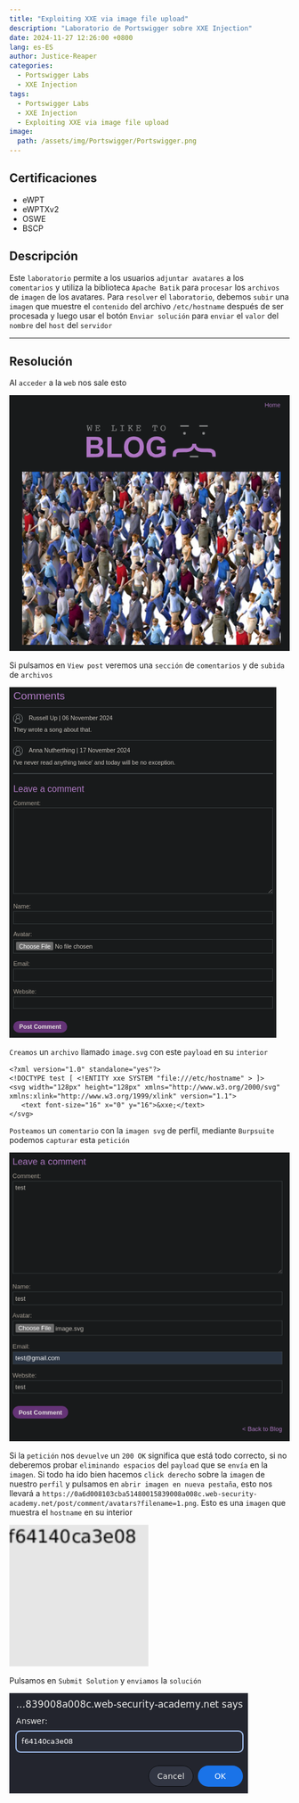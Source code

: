 ```yaml
---
title: "Exploiting XXE via image file upload"
description: "Laboratorio de Portswigger sobre XXE Injection"
date: 2024-11-27 12:26:00 +0800
lang: es-ES
author: Justice-Reaper
categories:
  - Portswigger Labs
  - XXE Injection
tags:
  - Portswigger Labs
  - XXE Injection
  - Exploiting XXE via image file upload
image:
  path: /assets/img/Portswigger/Portswigger.png
---
```


## Certificaciones

- eWPT
- eWPTXv2
- OSWE
- BSCP
  
## Descripción

Este `laboratorio` permite a los usuarios `adjuntar avatares` a los `comentarios` y utiliza la biblioteca `Apache Batik` para `procesar` los `archivos` de `imagen` de los avatares. Para `resolver` el `laboratorio`, debemos `subir` una `imagen` que muestre el `contenido` del archivo `/etc/hostname` después de ser procesada y luego usar el botón `Enviar solución` para `enviar` el `valor` del `nombre` del `host` del `servidor`

---

## Resolución

Al `acceder` a la `web` nos sale esto

![](/assets/img/XXE-Injection-Lab-8/image_1.png)

Si pulsamos en `View post` veremos una `sección` de `comentarios` y de `subida` de `archivos`

![](/assets/img/XXE-Injection-Lab-8/image_2.png)

`Creamos` un `archivo` llamado `image.svg` con este `payload` en su `interior`

```
<?xml version="1.0" standalone="yes"?>
<!DOCTYPE test [ <!ENTITY xxe SYSTEM "file:///etc/hostname" > ]>
<svg width="128px" height="128px" xmlns="http://www.w3.org/2000/svg" xmlns:xlink="http://www.w3.org/1999/xlink" version="1.1">
   <text font-size="16" x="0" y="16">&xxe;</text>
</svg>
```

`Posteamos` un `comentario` con la `imagen svg` de perfil, mediante `Burpsuite` podemos `capturar` esta `petición`

![](/assets/img/XXE-Injection-Lab-8/image_3.png)

Si la `petición` nos `devuelve` un `200 OK` significa que está todo correcto, si no deberemos probar `eliminando espacios` del `payload` que se `envía` en la `imagen`. Si todo ha ido bien hacemos `click derecho` sobre la `imagen` de nuestro `perfil` y pulsamos en `abrir imagen en nueva pestaña`, esto nos llevará a `https://0a6d008103cba51480015839008a008c.web-security-academy.net/post/comment/avatars?filename=1.png`. Esto es una `imagen` que muestra el `hostname` en su interior 

![](/assets/img/XXE-Injection-Lab-8/image_4.png)

Pulsamos en `Submit Solution` y `enviamos` la `solución`

![](/assets/img/XXE-Injection-Lab-8/image_5.png)
